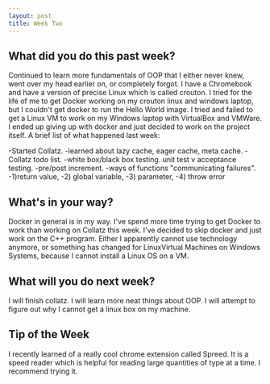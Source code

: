 ```yaml
---
layout: post
title: Week Two
---
```


## What did you do this past week?
Continued to learn more fundamentals of OOP that I either never knew, went over my head earlier on, or completely forgot.
I have a Chromebook and have a version of precise Linux which is called crouton. I tried for the life of me to get Docker working on my crouton linux and windows laptop, but I couldn't get docker to run the Hello World image. I tried and failed to get a Linux VM to work on my Windows laptop with VirtualBox and VMWare. I ended up giving up with docker and just decided to work on the project itself.
A brief list of what happened last week:

-Started Collatz.
-learned about lazy cache, eager cache, meta cache.
-Collatz todo list.
-white box/black box testing. unit test v acceptance testing.
-pre/post increment.
-ways of functions "communicating failures".
  -1)return value, 
  -2) global variable, 
  -3) parameter, 
  -4) throw error


## What's in your way?
Docker in general is in my way. I've spend more time trying to get Docker to work than working on Collatz this week. I've decided to skip docker and just work on the C++ program.
Either I apparently cannot use technology anymore, or something has changed for LinuxVirtual Machines on Windows Systems, because I cannot install a Linux OS on a VM.

## What will you do next week?
I will finish collatz.
I will learn more neat things about OOP.
I will attempt to figure out why I cannot get a linux box on my machine.

## Tip of the Week
I recently learned of a really cool chrome extension called Spreed. It is a speed reader which is helpful for reading large quantities of type at a time. I recommend trying it.

